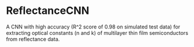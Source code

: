 # ReflectanceCNN
A CNN with high accuracy (R^2 score of 0.98 on simulated test data) for extracting optical constants (n and k) of multilayer thin film semiconductors from reflectance data.
